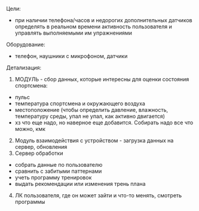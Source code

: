 Цели:
- при наличии телефона/часов и недорогих дополнительных датчиков определять в реальном времени активность пользователя и управлять выполняемыми им упражнениями

Оборудование:
- телефон, наушники с микрофоном, датчики

Детализация:
1. МОДУЛЬ - сбор данных, которые интересны для оценки состояния спортсмена:
- пульс
- температура спортсмена и окружающего воздуха
- местоположение (чтобы определить давление, влажность, температуру среды, упал не упал, как активно двигается)
- хз что еще надо, но наверное еще добавится. Собирать надо все что можно, кмк
2. Модуль  взаимодействия с устройством - загрузка данных на сервер, обновления
3. Сервер обработки
- собрать данные по пользователю
- сравнить с забитыми паттернами 
- учеть программу тренировок
- выдать рекомендации или изменения трень плана
4. ЛК пользователя, где он может зайти и что-то менять, смотреть программы
